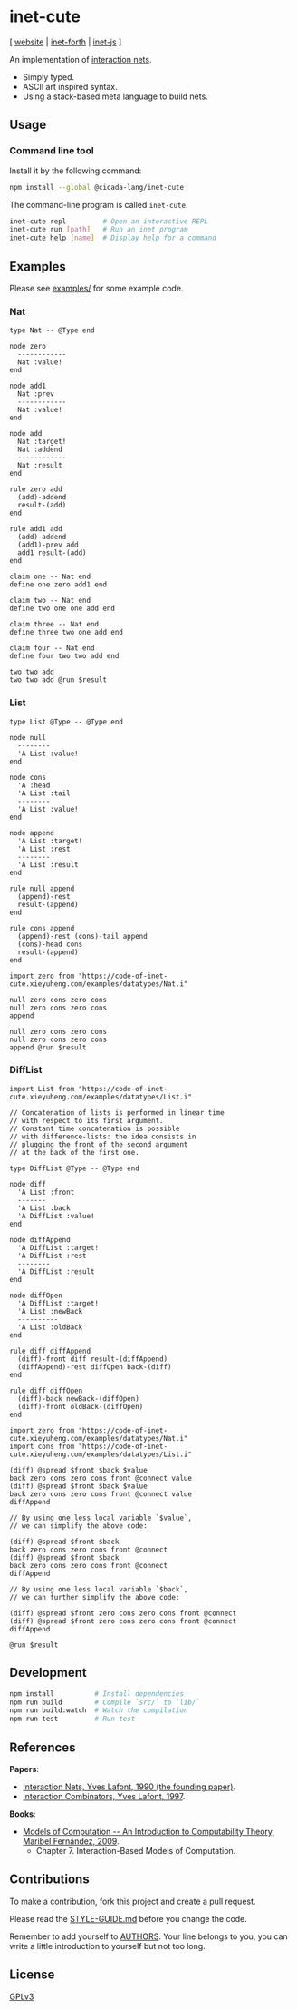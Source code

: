 # inet-cute

[ [website](https://inet.xieyuheng.com)
| [inet-forth](https://github.com/cicada-lang/inet-forth)
| [inet-js](https://github.com/cicada-lang/inet-js) ]

An implementation of [interaction nets](https://en.wikipedia.org/wiki/Interaction_nets).

- Simply typed.
- ASCII art inspired syntax.
- Using a stack-based meta language to build nets.

## Usage

### Command line tool

Install it by the following command:

```sh
npm install --global @cicada-lang/inet-cute
```

The command-line program is called `inet-cute`.

```sh
inet-cute repl         # Open an interactive REPL
inet-cute run [path]   # Run an inet program
inet-cute help [name]  # Display help for a command
```

## Examples

Please see [examples/](./tests) for some example code.

### Nat

```inet
type Nat -- @Type end

node zero
  ------------
  Nat :value!
end

node add1
  Nat :prev
  ------------
  Nat :value!
end

node add
  Nat :target!
  Nat :addend
  ------------
  Nat :result
end

rule zero add
  (add)-addend
  result-(add)
end

rule add1 add
  (add)-addend
  (add1)-prev add
  add1 result-(add)
end

claim one -- Nat end
define one zero add1 end

claim two -- Nat end
define two one one add end

claim three -- Nat end
define three two one add end

claim four -- Nat end
define four two two add end

two two add
two two add @run $result
```

### List

```inet
type List @Type -- @Type end

node null
  --------
  'A List :value!
end

node cons
  'A :head
  'A List :tail
  --------
  'A List :value!
end

node append
  'A List :target!
  'A List :rest
  --------
  'A List :result
end

rule null append
  (append)-rest
  result-(append)
end

rule cons append
  (append)-rest (cons)-tail append
  (cons)-head cons
  result-(append)
end

import zero from "https://code-of-inet-cute.xieyuheng.com/examples/datatypes/Nat.i"

null zero cons zero cons
null zero cons zero cons
append

null zero cons zero cons
null zero cons zero cons
append @run $result
```

### DiffList

```inet
import List from "https://code-of-inet-cute.xieyuheng.com/examples/datatypes/List.i"

// Concatenation of lists is performed in linear time
// with respect to its first argument.
// Constant time concatenation is possible
// with difference-lists: the idea consists in
// plugging the front of the second argument
// at the back of the first one.

type DiffList @Type -- @Type end

node diff
  'A List :front
  -------
  'A List :back
  'A DiffList :value!
end

node diffAppend
  'A DiffList :target!
  'A DiffList :rest
  --------
  'A DiffList :result
end

node diffOpen
  'A DiffList :target!
  'A List :newBack
  ----------
  'A List :oldBack
end

rule diff diffAppend
  (diff)-front diff result-(diffAppend)
  (diffAppend)-rest diffOpen back-(diff)
end

rule diff diffOpen
  (diff)-back newBack-(diffOpen)
  (diff)-front oldBack-(diffOpen)
end

import zero from "https://code-of-inet-cute.xieyuheng.com/examples/datatypes/Nat.i"
import cons from "https://code-of-inet-cute.xieyuheng.com/examples/datatypes/List.i"

(diff) @spread $front $back $value
back zero cons zero cons front @connect value
(diff) @spread $front $back $value
back zero cons zero cons front @connect value
diffAppend

// By using one less local variable `$value`,
// we can simplify the above code:

(diff) @spread $front $back
back zero cons zero cons front @connect
(diff) @spread $front $back
back zero cons zero cons front @connect
diffAppend

// By using one less local variable `$back`,
// we can further simplify the above code:

(diff) @spread $front zero cons zero cons front @connect
(diff) @spread $front zero cons zero cons front @connect
diffAppend

@run $result
```

## Development

```sh
npm install          # Install dependencies
npm run build        # Compile `src/` to `lib/`
npm run build:watch  # Watch the compilation
npm run test         # Run test
```

## References

**Papers**:

- [Interaction Nets, Yves Lafont, 1990 (the founding paper)](./docs/references/papers/1990-interaction-nets.pdf).
- [Interaction Combinators, Yves Lafont, 1997](./docs/references/papers/1997-interaction-combinators.pdf).

**Books**:

- [Models of Computation -- An Introduction to Computability Theory, Maribel Fernández, 2009](./docs/references/books/models-of-computation--maribel-fernández.pdf).
  - Chapter 7. Interaction-Based Models of Computation.

## Contributions

To make a contribution, fork this project and create a pull request.

Please read the [STYLE-GUIDE.md](STYLE-GUIDE.md) before you change the code.

Remember to add yourself to [AUTHORS](AUTHORS).
Your line belongs to you, you can write a little
introduction to yourself but not too long.

## License

[GPLv3](LICENSE)
